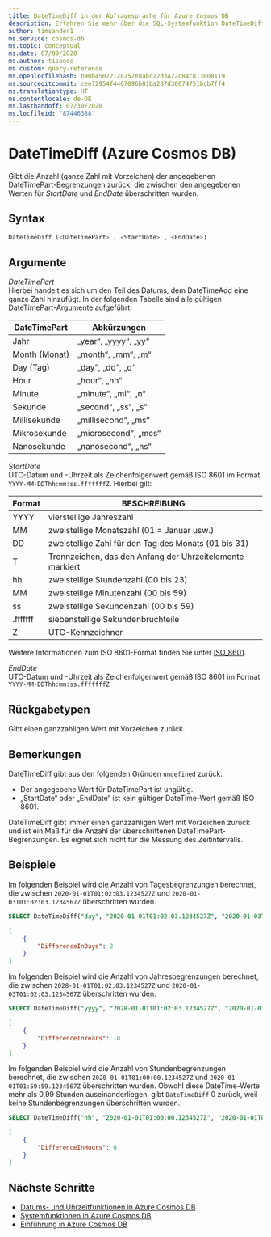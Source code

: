 ```yaml
---
title: DateTimeDiff in der Abfragesprache für Azure Cosmos DB
description: Erfahren Sie mehr über die SQL-Systemfunktion DateTimeDiff in Azure Cosmos DB.
author: timsander1
ms.service: cosmos-db
ms.topic: conceptual
ms.date: 07/09/2020
ms.author: tisande
ms.custom: query-reference
ms.openlocfilehash: b90b45072128252e8abc22d3422c84c813808119
ms.sourcegitcommit: cee72954f4467096b01ba287d30074751bcb7ff4
ms.translationtype: HT
ms.contentlocale: de-DE
ms.lasthandoff: 07/30/2020
ms.locfileid: "87446388"
---
```

# <a name="datetimediff-azure-cosmos-db"></a>DateTimeDiff (Azure Cosmos DB)

Gibt die Anzahl (ganze Zahl mit Vorzeichen) der angegebenen DateTimePart-Begrenzungen zurück, die zwischen den angegebenen Werten für *StartDate* und *EndDate* überschritten wurden.
  
## <a name="syntax"></a>Syntax
  
```sql
DateTimeDiff (<DateTimePart> , <StartDate> , <EndDate>)
```

## <a name="arguments"></a>Argumente
  
*DateTimePart*  
   Hierbei handelt es sich um den Teil des Datums, dem DateTimeAdd eine ganze Zahl hinzufügt. In der folgenden Tabelle sind alle gültigen DateTimePart-Argumente aufgeführt:

| DateTimePart | Abkürzungen        |
| ------------ | -------------------- |
| Jahr         | „year“, „yyyy“, „yy“ |
| Month (Monat)        | „month“, „mm“, „m“   |
| Day (Tag)          | „day“, „dd“, „d“     |
| Hour         | „hour“, „hh“         |
| Minute       | „minute“, „mi“, „n“  |
| Sekunde       | „second“, „ss“, „s“  |
| Millisekunde  | „millisecond“, „ms“  |
| Mikrosekunde  | „microsecond“, „mcs“ |
| Nanosekunde   | „nanosecond“, „ns“   |

*StartDate*  
    UTC-Datum und -Uhrzeit als Zeichenfolgenwert gemäß ISO 8601 im Format `YYYY-MM-DDThh:mm:ss.fffffffZ`. Hierbei gilt:
  
  |Format|BESCHREIBUNG|
  |-|-|
  |YYYY|vierstellige Jahreszahl|
  |MM|zweistellige Monatszahl (01 = Januar usw.)|
  |DD|zweistellige Zahl für den Tag des Monats (01 bis 31)|
  |T|Trennzeichen, das den Anfang der Uhrzeitelemente markiert|
  |hh|zweistellige Stundenzahl (00 bis 23)|
  |MM|zweistellige Minutenzahl (00 bis 59)|
  |ss|zweistellige Sekundenzahl (00 bis 59)|
  |.fffffff|siebenstellige Sekundenbruchteile|
  |Z|UTC-Kennzeichner||
  
  Weitere Informationen zum ISO 8601-Format finden Sie unter [ISO_8601](https://en.wikipedia.org/wiki/ISO_8601).

*EndDate*  
   UTC-Datum und -Uhrzeit als Zeichenfolgenwert gemäß ISO 8601 im Format `YYYY-MM-DDThh:mm:ss.fffffffZ`

## <a name="return-types"></a>Rückgabetypen

Gibt einen ganzzahligen Wert mit Vorzeichen zurück.

## <a name="remarks"></a>Bemerkungen

DateTimeDiff gibt aus den folgenden Gründen `undefined` zurück:

- Der angegebene Wert für DateTimePart ist ungültig.
- „StartDate“ oder „EndDate“ ist kein gültiger DateTime-Wert gemäß ISO 8601.

DateTimeDiff gibt immer einen ganzzahligen Wert mit Vorzeichen zurück und ist ein Maß für die Anzahl der überschrittenen DateTimePart-Begrenzungen. Es eignet sich nicht für die Messung des Zeitintervalls.

## <a name="examples"></a>Beispiele
  
Im folgenden Beispiel wird die Anzahl von Tagesbegrenzungen berechnet, die zwischen `2020-01-01T01:02:03.1234527Z` und `2020-01-03T01:02:03.1234567Z` überschritten wurden.

```sql
SELECT DateTimeDiff("day", "2020-01-01T01:02:03.1234527Z", "2020-01-03T01:02:03.1234567Z") AS DifferenceInDays
```

```json
[
    {
        "DifferenceInDays": 2
    }
]
```  

Im folgenden Beispiel wird die Anzahl von Jahresbegrenzungen berechnet, die zwischen `2028-01-01T01:02:03.1234527Z` und `2020-01-03T01:02:03.1234567Z` überschritten wurden.

```sql
SELECT DateTimeDiff("yyyy", "2028-01-01T01:02:03.1234527Z", "2020-01-03T01:02:03.1234567Z") AS DifferenceInYears
```

```json
[
    {
        "DifferenceInYears": -8
    }
]
```

Im folgenden Beispiel wird die Anzahl von Stundenbegrenzungen berechnet, die zwischen `2020-01-01T01:00:00.1234527Z` und `2020-01-01T01:59:59.1234567Z` überschritten wurden. Obwohl diese DateTime-Werte mehr als 0,99 Stunden auseinanderliegen, gibt `DateTimeDiff` 0 zurück, weil keine Stundenbegrenzungen überschritten wurden.

```sql
SELECT DateTimeDiff("hh", "2020-01-01T01:00:00.1234527Z", "2020-01-01T01:59:59.1234567Z") AS DifferenceInHours
```

```json
[
    {
        "DifferenceInHours": 0
    }
]
```

## <a name="next-steps"></a>Nächste Schritte

- [Datums- und Uhrzeitfunktionen in Azure Cosmos DB](sql-query-date-time-functions.md)
- [Systemfunktionen in Azure Cosmos DB](sql-query-system-functions.md)
- [Einführung in Azure Cosmos DB](introduction.md)
